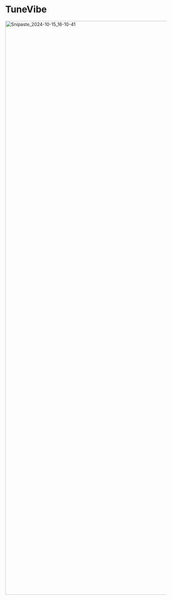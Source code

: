 # TuneVibe

<img width="1792" alt="Snipaste_2024-10-15_16-10-41" src="https://github.com/user-attachments/assets/5d9bfe7a-f4bb-4acd-8192-5391415f4034">
